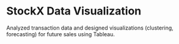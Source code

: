 
<h1>StockX Data Visualization</h1>
<p>Analyzed transaction data and designed visualizations (clustering, forecasting) for future sales using Tableau. </p>
